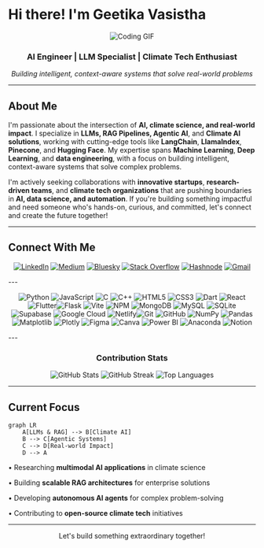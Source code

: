 # Hi there! I'm Geetika Vasistha

<div align="center">
  
![Coding GIF](https://repository-images.githubusercontent.com/462900780/0a10af70-6cbf-46df-9071-0ff586a3b1d6)

### AI Engineer | LLM Specialist | Climate Tech Enthusiast

*Building intelligent, context-aware systems that solve real-world problems*

</div>

---

## About Me

I'm passionate about the intersection of **AI, climate science, and real-world impact**. I specialize in **LLMs, RAG Pipelines, Agentic AI**, and **Climate AI solutions**, working with cutting-edge tools like **LangChain**, **LlamaIndex**, **Pinecone**, and **Hugging Face**. My expertise spans **Machine Learning**, **Deep Learning**, and **data engineering**, with a focus on building intelligent, context-aware systems that solve complex problems.

I'm actively seeking collaborations with **innovative startups**, **research-driven teams**, and **climate tech organizations** that are pushing boundaries in **AI, data science, and automation**. If you're building something impactful and need someone who's hands-on, curious, and committed, let's connect and create the future together!

---

## Connect With Me

<div align="center">

[![LinkedIn](https://img.shields.io/badge/LinkedIn-0077B5?style=for-the-badge&logo=linkedin&logoColor=white)](https://linkedin.com/in/geetikavasistha) 
[![Medium](https://img.shields.io/badge/Medium-12100E?style=for-the-badge&logo=medium&logoColor=white)](https://medium.com/@geetikavasistha13)
[![Bluesky](https://img.shields.io/badge/Bluesky-0285FF?style=for-the-badge&logo=bluesky&logoColor=white)](https://bsky.app/profile/yourusername)
[![Stack Overflow](https://img.shields.io/badge/Stack%20Overflow-F58025?style=for-the-badge&logo=stackoverflow&logoColor=white)](https://stackoverflow.com/users/youruserid)
[![Hashnode](https://img.shields.io/badge/Hashnode-2962FF?style=for-the-badge&logo=hashnode&logoColor=white)](https://yourusername.hashnode.dev)
[![Gmail](https://img.shields.io/badge/Email-D14836?style=for-the-badge&logo=gmail&logoColor=white)](mailto:geetikavasistha13@gmail.com)

</div>
---


<div align="center">

![Python](https://img.shields.io/badge/Python-3670A0?style=for-the-badge&logo=python&logoColor=ffdd54) ![JavaScript](https://img.shields.io/badge/JavaScript-323330?style=for-the-badge&logo=javascript&logoColor=F7DF1E) ![C](https://img.shields.io/badge/C-00599C?style=for-the-badge&logo=c&logoColor=white) ![C++](https://img.shields.io/badge/C++-00599C?style=for-the-badge&logo=c%2B%2B&logoColor=white) ![HTML5](https://img.shields.io/badge/HTML5-E34F26?style=for-the-badge&logo=html5&logoColor=white) ![CSS3](https://img.shields.io/badge/CSS3-1572B6?style=for-the-badge&logo=css3&logoColor=white) ![Dart](https://img.shields.io/badge/Dart-0175C2?style=for-the-badge&logo=dart&logoColor=white) ![React](https://img.shields.io/badge/React-20232a?style=for-the-badge&logo=react&logoColor=61DAFB) ![Flutter](https://img.shields.io/badge/Flutter-02569B?style=for-the-badge&logo=flutter&logoColor=white)![Flask](https://img.shields.io/badge/Flask-000000?style=for-the-badge&logo=flask&logoColor=white) ![Vite](https://img.shields.io/badge/Vite-646CFF?style=for-the-badge&logo=vite&logoColor=white) ![NPM](https://img.shields.io/badge/NPM-CB3837?style=for-the-badge&logo=npm&logoColor=white) ![MongoDB](https://img.shields.io/badge/MongoDB-4ea94b?style=for-the-badge&logo=mongodb&logoColor=white) ![MySQL](https://img.shields.io/badge/MySQL-4479A1?style=for-the-badge&logo=mysql&logoColor=white) ![SQLite](https://img.shields.io/badge/SQLite-07405e?style=for-the-badge&logo=sqlite&logoColor=white) ![Supabase](https://img.shields.io/badge/Supabase-3ECF8E?style=for-the-badge&logo=supabase&logoColor=white) ![Google Cloud](https://img.shields.io/badge/Google%20Cloud-4285F4?style=for-the-badge&logo=google-cloud&logoColor=white) ![Netlify](https://img.shields.io/badge/Netlify-00C7B7?style=for-the-badge&logo=netlify&logoColor=white)![Git](https://img.shields.io/badge/Git-F05033?style=for-the-badge&logo=git&logoColor=white) ![GitHub](https://img.shields.io/badge/GitHub-121011?style=for-the-badge&logo=github&logoColor=white) ![NumPy](https://img.shields.io/badge/NumPy-013243?style=for-the-badge&logo=numpy&logoColor=white) ![Pandas](https://img.shields.io/badge/Pandas-150458?style=for-the-badge&logo=pandas&logoColor=white) ![Matplotlib](https://img.shields.io/badge/Matplotlib-11557c?style=for-the-badge&logo=matplotlib&logoColor=white) ![Plotly](https://img.shields.io/badge/Plotly-3F4F75?style=for-the-badge&logo=plotly&logoColor=white) ![Figma](https://img.shields.io/badge/Figma-F24E1E?style=for-the-badge&logo=figma&logoColor=white) ![Canva](https://img.shields.io/badge/Canva-00C4CC?style=for-the-badge&logo=canva&logoColor=white) ![Power BI](https://img.shields.io/badge/Power%20BI-F2C811?style=for-the-badge&logo=powerbi&logoColor=black) ![Anaconda](https://img.shields.io/badge/Anaconda-44A833?style=for-the-badge&logo=anaconda&logoColor=white) ![Notion](https://img.shields.io/badge/Notion-000000?style=for-the-badge&logo=notion&logoColor=white)

</div>
---

<div align="center">

### Contribution Stats
![GitHub Stats](https://github-readme-stats.vercel.app/api?username=geetikavasistha-01&theme=tokyonight&hide_border=true&include_all_commits=true&count_private=true)
![GitHub Streak](https://nirzak-streak-stats.vercel.app/?user=geetikavasistha-01&theme=tokyonight&hide_border=true)
![Top Languages](https://github-readme-stats.vercel.app/api/top-langs/?username=geetikavasistha-01&theme=tokyonight&hide_border=true&include_all_commits=true&count_private=true&layout=compact)

</div>

---

## Current Focus

```mermaid
graph LR
    A[LLMs & RAG] --> B[Climate AI]
    B --> C[Agentic Systems]
    C --> D[Real-world Impact]
    D --> A
```

• Researching **multimodal AI applications** in climate science

• Building **scalable RAG architectures** for enterprise solutions  

• Developing **autonomous AI agents** for complex problem-solving

• Contributing to **open-source climate tech** initiatives

---
<div align="center">
Let's build something extraordinary together!
</div>
